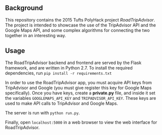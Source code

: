 Background
-----------------

This repository contains the 2015 Tufts PolyHack project *RoadTripAdvisor*. The project is intended to showcase the use of the TripAdvisor API and the Google Maps API, and some complex algorithms for connecting the two together in an interesting way.


Usage
-----------------

The RoadTripAdvisor backend and frontend are served by the Flask framework, and are written in Python 2.7. To install the required dependencies, run `pip install -r requirements.txt`

In order to use the RoadTripAdvisor app, you must acquire API keys from TripAdvisor and Google (you must give register this key for Google Maps specifically). Once you have keys, create a **private.py** file, and inside it set the variables `GOOGLEMAPS_API_KEY` and `TRIPADVISOR_API_KEY`. These keys are used to make API calls to TripAdvisor and Google Maps.

The server is run with `python run.py`. 

Finally, open `localhost:5000` in a web browser to view the web interface for RoadTripAdvisor.